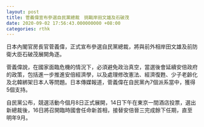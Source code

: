 ```yaml
---
layout: post
title: 菅義偉宣布參選自民黨總裁　挑戰岸田文雄及石破茂
date: 2020-09-02 17:56:43.000000000 +08:00
categories: rthk
---
```


日本內閣官房長官菅義偉，正式宣布參選自民黨總裁，將與前外相岸田文雄及前防衛大臣石破茂展開角逐。

菅義偉說，在國家面臨危機的情況下，必須避免政治真空，當選後會延續安倍政府的政策，包括進一步推進安倍經濟學，以及處理修改憲法、經濟復甦、少子老齡化及北韓綁架日本人等問題。日本傳媒報道，菅義偉在自民黨內7個派系當中，獲得5個支持。

自民黨公布，競選活動今個月8日正式展開，14日下午在東京一間酒店投票，選出新總裁後，16日將召開臨時國會任命新首相，接替安倍晉三完成餘下任期，直至明年9月。
